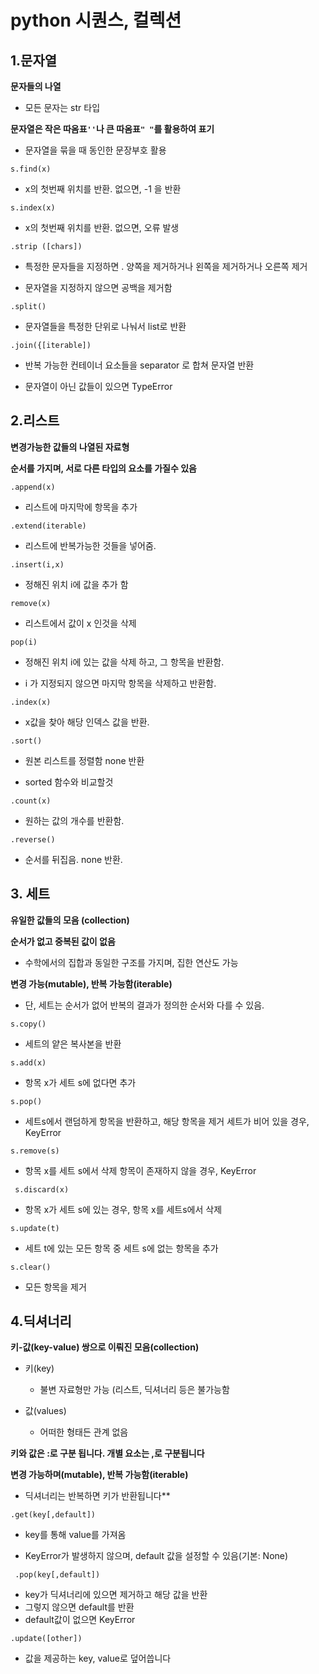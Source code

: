 # python 시퀀스, 컬렉션

## 1.문자열

**문자들의 나열** 

- 모든 문자는 str 타입

**문자열은 작은 따옴표`''`나 큰 따옴표`" "`를 활용하여 표기**

- 문자열을 묶을 때 동인한 문장부호 활용



`s.find(x) `

- x의 첫번째 위치를 반환. 없으면, -1 을 반환

`s.index(x) `

- x의 첫번째 위치를 반환. 없으면, 오류 발생

`.strip ([chars])`

- 특정한 문자들을 지정하면 . 양쪽을 제거하거나 왼쪽을 제거하거나 오른쪽 제거 

- 문자열을 지정하지 않으면 공백을 제거함

`.split()`

- 문자열들을 특정한 단위로 나눠서 list로 반환

`.join({[iterable])`

- 반복 가능한 컨테이너 요소들을 separator 로 합쳐 문자열 반환

- 문자열이 아닌 값들이 있으면 TypeError



## 2.리스트

**변경가능한 값들의 나열된 자료형**

**순서를 가지며, 서로 다른 타입의 요소를 가질수 있음**



`.append(x)`

- 리스트에 마지막에 항목을 추가

`.extend(iterable) `

- 리스트에 반복가능한 것들을 넣어줌.

`.insert(i,x)`

- 정해진 위치 i에 값을 추가 함

`remove(x)`

- 리스트에서 값이 x 인것을 삭제 

`pop(i)`

- 정해진 위치 i에 있는 값을 삭제 하고, 그 항목을 반환함.

- i 가 지정되지 않으면 마지막 항목을 삭제하고 반환함. 

`.index(x)`

- x값을 찾아 해당 인덱스 값을 반환.

`.sort()`

- 원본 리스트를 정렬함 none 반환

- sorted 함수와 비교할것

`.count(x)`

- 원하는 값의 개수를 반환함. 

`.reverse()`

- 순서를 뒤집음. none 반환.  

  





## 3. 세트

**유일한 값들의 모음 (collection)**

**순서가 없고 중복된 값이 없음**

- 수학에서의 집합과 동일한 구조를 가지며, 집한 연산도 가능

**변경 가능(mutable), 반복 가능함(iterable)**

- 단, 세트는 순서가 없어 반복의 결과가 정의한 순서와 다를 수 있음.



 `s.copy()`

- 세트의 얕은 복사본을 반환 

`s.add(x)`

- 항목 x가 세트 s에 없다면 추가 

`s.pop()`

- 세트s에서 랜덤하게 항목을 반환하고, 해당 항목을 제거 세트가 비어 있을 경우, KeyError 

`s.remove(s)`

- 항목 x를 세트 s에서 삭제 항목이 존재하지 않을 경우, KeyError

` s.discard(x)`

- 항목 x가 세트 s에 있는 경우, 항목 x를 세트s에서 삭제 

`s.update(t)`

- 세트 t에 있는 모든 항목 중 세트 s에 없는 항목을 추가 

`s.clear()`

- 모든 항목을 제거





## 4.딕셔너리

**키-값(key-value) 쌍으로 이뤄진 모음(collection)**

- 키(key)
  - 불변 자료형만 가능 (리스트, 딕셔너리 등은 불가능함

- 값(values)
  - 어떠한 형태든 관계 없음

 **키와 값은 :로 구분 됩니다. 개별 요소는 ,로 구분됩니다**

 **변경 가능하며(mutable), 반복 가능함(iterable)**

- 딕셔너리는 반복하면 키가 반환됩니다**



`.get(key[,default])`

- key를 통해 value를 가져옴 

- KeyError가 발생하지 않으며, default 값을 설정할 수 있음(기본: None)

` .pop(key[,default])`

- key가 딕셔너리에 있으면 제거하고 해당 값을 반환  
- 그렇지 않으면 default를 반환 
- default값이 없으면 KeyError

`.update([other]) `

- 값을 제공하는 key, value로 덮어씁니다